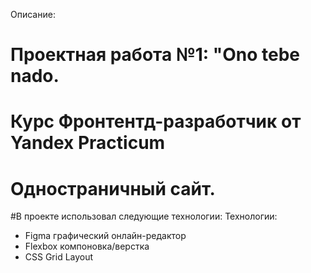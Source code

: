 Описание:
# Проектная работа №1: "Ono tebe nado. 
# Курс Фронтентд-разработчик от Yandex Practicum
# Одностраничный сайт. 

#В проекте использовал следующие технологии:
Технологии:
* Figma графический онлайн-редактор
* Flexbox компоновка/верстка
* CSS Grid Layout
  
